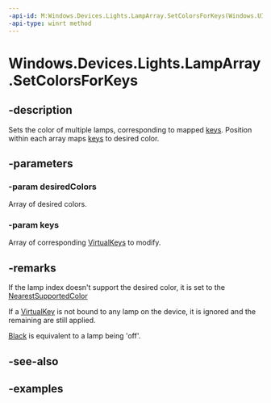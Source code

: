 ```yaml
---
-api-id: M:Windows.Devices.Lights.LampArray.SetColorsForKeys(Windows.UI.Color[],Windows.System.VirtualKey[])
-api-type: winrt method
---
```


<!-- Method syntax.
public void LampArray.SetColorsForKeys(Color[] desiredColors, VirtualKey[] keys)
-->

# Windows.Devices.Lights.LampArray.SetColorsForKeys

## -description
Sets the color of multiple lamps, corresponding to mapped [keys](../windows.system/virtualkey.md).  Position within each array maps [keys](../windows.system/virtualkey.md) to desired color.
## -parameters
### -param desiredColors
Array of desired colors.
### -param keys
Array of corresponding [VirtualKeys](../windows.system/virtualkey.md) to modify.
## -remarks
If the lamp index doesn't support the desired color, it is set to the [NearestSupportedColor](lampinfo_getnearestsupportedcolor_1689565521.md)

If a [VirtualKey](../windows.system/virtualkey.md) is not bound to any lamp on the device, it is ignored and the remaining are still applied.

[Black](../windows.ui/colors_black.md) is equivalent to a lamp being 'off'.
## -see-also

## -examples

